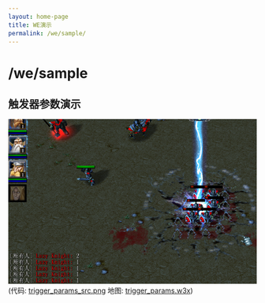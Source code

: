 ```yaml
---
layout: home-page
title: WE演示
permalink: /we/sample/
---
```


# /we/sample

## 触发器参数演示

![trigger_params](/assets/img/we/sample/trigger_params.png)  
(代码: [trigger_params_src.png](/assets/img/we/sample/trigger_params_src.png) 地图: [trigger_params.w3x](/assets/files/we/sample/trigger_params.w3x))
